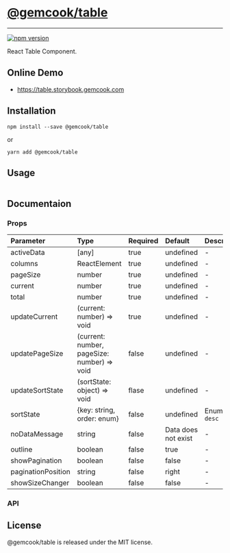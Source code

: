 # [@gemcook/table](https://table.storybook.gemcook.com)

---

[![npm version](https://badge.fury.io/js/%40gemcook%2Ftable.svg)](https://badge.fury.io/js/%40gemcook%2Ftable)

React Table Component.

## Online Demo

* https://table.storybook.gemcook.com

## Installation

```shell
npm install --save @gemcook/table
```

or

```shell
yarn add @gemcook/table
```

## Usage

```jsx
```

## Documentaion

### Props

| **Parameter**      | **Type**                                    | **Required** | **Default**         | **Description**    |
| :----------------- | :------------------------------------------ | :----------- | :------------------ | :----------------- |
| activeData         | [any]                                       | true         | undefined           | \-                 |
| columns            | ReactElement                                | true         | undefined           | \-                 |
| pageSize           | number                                      | true         | undefined           | \-                 |
| current            | number                                      | true         | undefined           | \-                 |
| total              | number                                      | true         | undefined           | \-                 |
| updateCurrent      | (current: number) => void                   | true         | undefined           | \-                 |
| updatePageSize     | (current: number, pageSize: number) => void | false        | undefined           | \-                 |
| updateSortState    | (sortState: object) => void                 | flase        | undefined           | \-                 |
| sortState          | {key: string, order: enum}                  | false        | undefined           | Enum: `asc` `desc` |
| noDataMessage      | string                                      | false        | Data does not exist | \-                 |
| outline            | boolean                                     | false        | true                | \-                 |
| showPagination     | boolean                                     | false        | false               | \-                 |
| paginationPosition | string                                      | false        | right               | \-                 |
| showSizeChanger    | boolean                                     | false        | false               | \-                 |

### API

## License

@gemcook/table is released under the MIT license.
